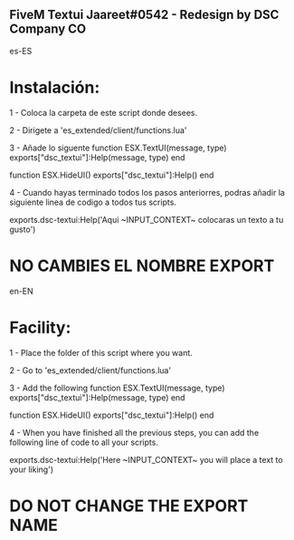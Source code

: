 ## FiveM Textui Jaareet#0542 - Redesign by DSC Company CO

es-ES

# Instalación:

1 - Coloca la carpeta de este script donde desees.

2 - Dirigete a 'es_extended/client/functions.lua'

3 - Añade lo siguente
  function ESX.TextUI(message, type)
    exports["dsc_textui"]:Help(message, type)
end

function ESX.HideUI()
    exports["dsc_textui"]:Help()
end 

4 -  Cuando hayas terminado todos los pasos anteriorres, podras añadir la siguiente linea de codigo a todos tus scripts.

  exports.dsc-textui:Help('Aqui ~INPUT_CONTEXT~ colocaras un texto a tu gusto') 

# NO CAMBIES EL NOMBRE EXPORT

en-EN

# Facility:

1 - Place the folder of this script where you want.

2 - Go to 'es_extended/client/functions.lua'

3 - Add the following
   function ESX.TextUI(message, type)
     exports["dsc_textui"]:Help(message, type)
end

function ESX.HideUI()
     exports["dsc_textui"]:Help()
end

4 - When you have finished all the previous steps, you can add the following line of code to all your scripts.

   exports.dsc-textui:Help('Here ~INPUT_CONTEXT~ you will place a text to your liking')

# DO NOT CHANGE THE EXPORT NAME
